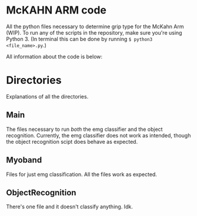 # McKAHN ARM code
All the python files necessary to determine grip type for the McKahn Arm (WIP). To run any of the scripts in the repository, make sure you're using Python 3. (In terminal this can be done by running `$ python3 <file_name>.py`.)

All information about the code is below:

# Directories
Explanations of all the directories.

## Main
The files necessary to run *both* the emg classifier and the object recognition. Currently, the emg classifier does not work as intended, though the object recognition scipt does behave as expected.

## Myoband
Files for just emg classification. All the files work as expected.

## ObjectRecognition
There's one file and it doesn't classify anything. Idk.
